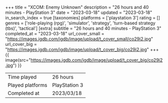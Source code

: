 +++
title = "XCOM: Enemy Unknown"
description = "26 hours and 40 minutes - PlayStation 3"
date = "2023-03-18"
updated = "2023-03-18"
in_search_index = true
[taxonomies]
platforms = ['playstation 3']
rating = []
genres = ['role-playing (rpg)', 'simulator', 'strategy', 'turn-based strategy (tbs)', 'tactical']
[extra]
subtitle = "26 hours and 40 minutes - PlayStation 3"
completed_at = "2023-03-18"
url_cover_small = "https://images.igdb.com/igdb/image/upload/t_cover_small/co29i2.jpg"
url_cover_big = "https://images.igdb.com/igdb/image/upload/t_cover_big/co29i2.jpg"
+++
{{ image(src="https://images.igdb.com/igdb/image/upload/t_cover_big/co29i2.jpg") }}

|              |            |
| ------------ | ---------- |
| Time played  | 26 hours |
| Played platforms    | PlayStation 3 |
| Completed at | 2023/03/18 |


